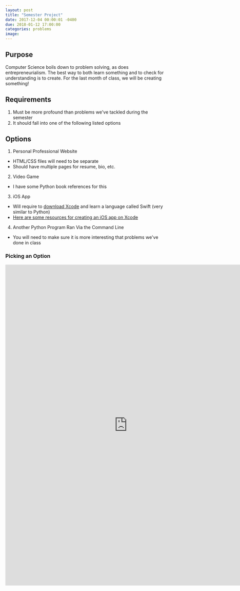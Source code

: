```yaml
---
layout: post
title: "Semester Project"
date: 2017-12-04 00:00:01 -0400
due: 2018-01-12 17:00:00
categories: problems
image:
---
```


## Purpose

Computer Science boils down to problem solving, as does entrepreneurialism. The best way to both learn something and to check for understanding is to create. For the last month of class, we will be creating something!

## Requirements

1. Must be more profound than problems we've tackled during the semester
2. It should fall into one of the following listed options

## Options

1. Personal Professional Website
  - HTML/CSS files will need to be separate
  - Should have multiple pages for resume, bio, etc.
2. Video Game
  - I have some Python book references for this
3. iOS App
  - Will require to [download Xcode](https://developer.apple.com/xcode/) and learn a language called Swift (very similar to Python)
  - [Here are some resources for creating an iOS app on Xcode](https://codewithchris.com/how-to-make-iphone-apps-with-no-programming-experience/)
4. Another Python Program Ran Via the Command Line
  - You will need to make sure it is more interesting that problems we've done in class

### Picking an Option

<iframe src="https://docs.google.com/forms/d/e/1FAIpQLSd0I4Wn17NdxOCWvA3dJ53qmYc2wPbmvqeUKJrzdTHDBb5Umg/viewform?embedded=true" width="760" height="1000" frameborder="0" marginheight="0" marginwidth="0">Loading...</iframe>
